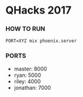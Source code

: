 # QHacks 2017

### HOW TO RUN
`PORT=XYZ mix phoenix.server`

### PORTS
* master: 8000
* ryan: 5000
* riley: 4000
* jonathan: 7000
